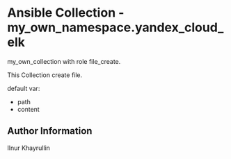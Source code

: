 # Ansible Collection - my_own_namespace.yandex_cloud_elk

my_own_collection with role file_create.

This Collection create file.

default var:

  - path 
  - content


Author Information
------------------

Ilnur Khayrullin